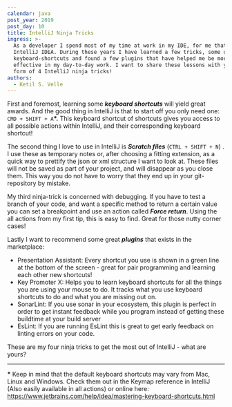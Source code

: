 ```yaml
---
calendar: java
post_year: 2019
post_day: 10
title: IntelliJ Ninja Tricks
ingress: >-
  As a developer I spend most of my time at work in my IDE, for me that IDE is
  IntelliJ IDEA. During these years I have learned a few tricks, some useful
  keyboard-shortcuts and found a few plugins that have helped me be more
  effective in my day-to-day work. I want to share these lessons with you in the
  form of 4 IntelliJ ninja tricks!
authors:
  - Ketil S. Velle
---
```

First and foremost, learning some **_keyboard shortcuts_** will yield great awards. And the good thing in IntelliJ is that to start off you only need one: `CMD + SHIFT + A`**\*.** This keyboard shortcut of shortcuts gives you access to all possible actions within IntelliJ, and their corresponding keyboard shortcut!

The second thing I love to use in IntelliJ is **_Scratch files_** (`CTRL + SHIFT + N`) . I use these as temporary notes or, after choosing a fitting extension, as a quick way to prettify the json or xml structure I want to look at. These files will not be saved as part of your project, and will disappear as you close them. This way you do not have to worry that they end up in your git-repository by mistake.

My third ninja-trick is concerned with debugging. If you have to test a branch of your code, and want a specific method to return a certain value you can set a breakpoint and use an action called **_Force return_**. Using the all actions from my first tip, this is easy to find. Great for those nutty corner cases!

Lastly I want to recommend some great **_plugins_** that exists in the marketplace:

* Presentation Assistant: Every shortcut you use is shown in a green line at the bottom of the screen - great for pair programming and learning each other new shortcuts!
* Key Promoter X: Helps you to learn keyboard shortcuts for all the things you are using your mouse to do. It tracks what you use keyboard shortcuts to do and what you are missing out on.
* SonarLint: If you use sonar in your ecosystem, this plugin is perfect in order to get instant feedback while you program instead of getting these buildtime at your build server
* EsLint: If you are running EsLint this is great to get early feedback on linting errors on your code.

These are my four ninja tricks to get the most out of IntelliJ - what are yours?

- - -

**\*** Keep in mind that the default keyboard shortcuts may vary from Mac, Linux and Windows. Check them out in the Keymap reference in IntelliJ (Also easily available in all actions) or online here:
<https://www.jetbrains.com/help/idea/mastering-keyboard-shortcuts.html>
